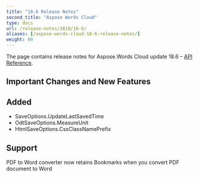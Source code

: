```yaml
---
title: "18.6 Release Notes"
second_title: "Aspose Words Cloud"
type: docs
url: /release-notes/2018/18-6/
aliases: [/aspose-words-cloud-18-6-release-notes/]
weight: 60
---
```


The page contains release notes for Aspose.Words Cloud update 18.6 – [API Reference](https://apireference.aspose.cloud/words/).

## Important Changes and New Features

## Added

- SaveOptions.UpdateLastSavedTime
- OdtSaveOptions.MeasureUnit
- HtmlSaveOptions.CssClassNamePrefix

## Support

PDF to Word converter now retains Bookmarks when you convert PDF document to Word

